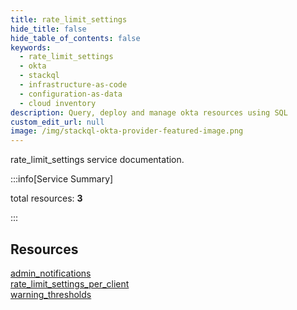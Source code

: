 ```yaml
---
title: rate_limit_settings
hide_title: false
hide_table_of_contents: false
keywords:
  - rate_limit_settings
  - okta
  - stackql
  - infrastructure-as-code
  - configuration-as-data
  - cloud inventory
description: Query, deploy and manage okta resources using SQL
custom_edit_url: null
image: /img/stackql-okta-provider-featured-image.png
---
```


rate_limit_settings service documentation.

:::info[Service Summary]

total resources: __3__  

:::

## Resources
<div class="row">
<div class="providerDocColumn">
<a href="/services/rate_limit_settings/admin_notifications/">admin_notifications</a><br />
<a href="/services/rate_limit_settings/rate_limit_settings_per_client/">rate_limit_settings_per_client</a>
</div>
<div class="providerDocColumn">
<a href="/services/rate_limit_settings/warning_thresholds/">warning_thresholds</a>
</div>
</div>